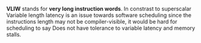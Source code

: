 **VLIW** stands for **very long instruction words**. 
In constrast to superscalar
Variable length latency is an issue towards software scheduling since the instructions length may not be compiler-visible, it would be hard for scheduling to say 
Does not have tolerance to variable latency and memory stalls. 
